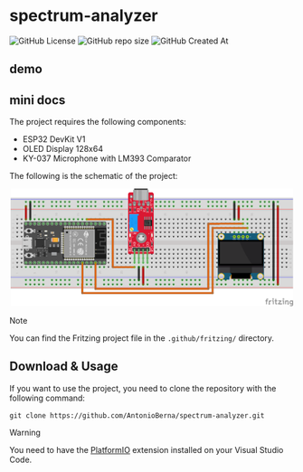 # spectrum-analyzer

![GitHub License](https://img.shields.io/github/license/antonioberna/spectrum-analyzer)
![GitHub repo size](https://img.shields.io/github/repo-size/antonioberna/spectrum-analyzer)
![GitHub Created At](https://img.shields.io/github/created-at/antonioberna/spectrum-analyzer)

## demo



## mini docs

The project requires the following components:

- ESP32 DevKit V1
- OLED Display 128x64
- KY-037 Microphone with LM393 Comparator

The following is the schematic of the project:

<p align="center">
    <img src=".github/imgs/schema-di-montaggio.png" width="500" />
</p>

> [!NOTE]
> You can find the Fritzing project file in the `.github/fritzing/` directory.

## Download & Usage

If you want to use the project, you need to clone the repository with the following command:

```
git clone https://github.com/AntonioBerna/spectrum-analyzer.git
```

> [!WARNING]
> You need to have the [PlatformIO](https://platformio.org/install/ide?install=vscode) extension installed on your Visual Studio Code.
